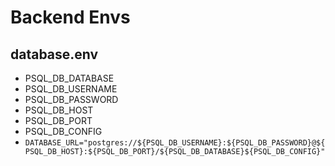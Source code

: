 # Backend Envs

## database.env
- PSQL_DB_DATABASE
- PSQL_DB_USERNAME
- PSQL_DB_PASSWORD
- PSQL_DB_HOST
- PSQL_DB_PORT
- PSQL_DB_CONFIG
- `DATABASE_URL="postgres://${PSQL_DB_USERNAME}:${PSQL_DB_PASSWORD}@${PSQL_DB_HOST}:${PSQL_DB_PORT}/${PSQL_DB_DATABASE}${PSQL_DB_CONFIG}"`

